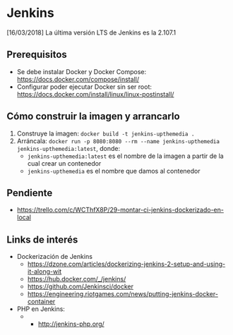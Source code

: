 # Jenkins
[16/03/2018] La última versión LTS de Jenkins es la 2.107.1

## Prerequisitos
* Se debe instalar Docker y Docker Compose: https://docs.docker.com/compose/install/
* Configurar poder ejecutar Docker sin ser root: https://docs.docker.com/install/linux/linux-postinstall/


## Cómo construir la imagen y arrancarlo
1. Construye la imagen: `docker build -t jenkins-upthemedia .`
2. Arráncala: `docker run -p 8080:8080 --rm --name jenkins-upthemedia jenkins-upthemedia:latest`, donde:
    * `jenkins-upthemedia:latest` es el nombre de la imagen a partir de la cual crear un contenedor
    * `jenkins-upthemedia` es el nombre que damos al contenedor


## Pendiente
* https://trello.com/c/WCThfX8P/29-montar-ci-jenkins-dockerizado-en-local


## Links de interés
* Dockerización de Jenkins
    * https://dzone.com/articles/dockerizing-jenkins-2-setup-and-using-it-along-wit
    * https://hub.docker.com/_/jenkins/
    * https://github.com/Jenkinsci/docker
    * https://engineering.riotgames.com/news/putting-jenkins-docker-container
* PHP en Jenkins:
    * * http://jenkins-php.org/

